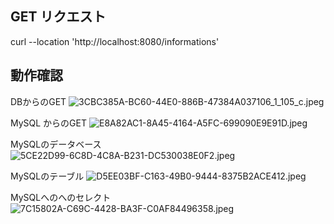 ## GET リクエスト

curl --location 'http://localhost:8080/informations'

## 動作確認

DBからのGET
![3CBC385A-BC60-44E0-886B-47384A037106_1_105_c.jpeg](..%2F..%2F..%2F..%2F..%2F..%2F..%2F..%2FPictures%2F%E5%86%99%E7%9C%9F%E3%83%A9%E3%82%A4%E3%83%96%E3%83%A9%E3%83%AA.photoslibrary%2Fresources%2Fderivatives%2F3%2F3CBC385A-BC60-44E0-886B-47384A037106_1_105_c.jpeg)

MySQL からのGET
![E8A82AC1-8A45-4164-A5FC-699090E9E91D.jpeg](..%2F..%2F..%2F..%2F..%2F..%2F..%2F..%2FPictures%2F%E5%86%99%E7%9C%9F%E3%83%A9%E3%82%A4%E3%83%96%E3%83%A9%E3%83%AA.photoslibrary%2Foriginals%2FE%2FE8A82AC1-8A45-4164-A5FC-699090E9E91D.jpeg)

MySQLのデータベース
![5CE22D99-6C8D-4C8A-B231-DC530038E0F2.jpeg](..%2F..%2F..%2F..%2F..%2F..%2F..%2F..%2FPictures%2F%E5%86%99%E7%9C%9F%E3%83%A9%E3%82%A4%E3%83%96%E3%83%A9%E3%83%AA.photoslibrary%2Foriginals%2F5%2F5CE22D99-6C8D-4C8A-B231-DC530038E0F2.jpeg)

MySQLのテーブル
![D5EE03BF-C163-49B0-9444-8375B2ACE412.jpeg](..%2F..%2F..%2F..%2F..%2F..%2F..%2F..%2FPictures%2F%E5%86%99%E7%9C%9F%E3%83%A9%E3%82%A4%E3%83%96%E3%83%A9%E3%83%AA.photoslibrary%2Foriginals%2FD%2FD5EE03BF-C163-49B0-9444-8375B2ACE412.jpeg)

MySQLへのへのセレクト
![7C15802A-C69C-4428-BA3F-C0AF84496358.jpeg](..%2F..%2F..%2F..%2F..%2F..%2F..%2F..%2FPictures%2F%E5%86%99%E7%9C%9F%E3%83%A9%E3%82%A4%E3%83%96%E3%83%A9%E3%83%AA.photoslibrary%2Foriginals%2F7%2F7C15802A-C69C-4428-BA3F-C0AF84496358.jpeg)